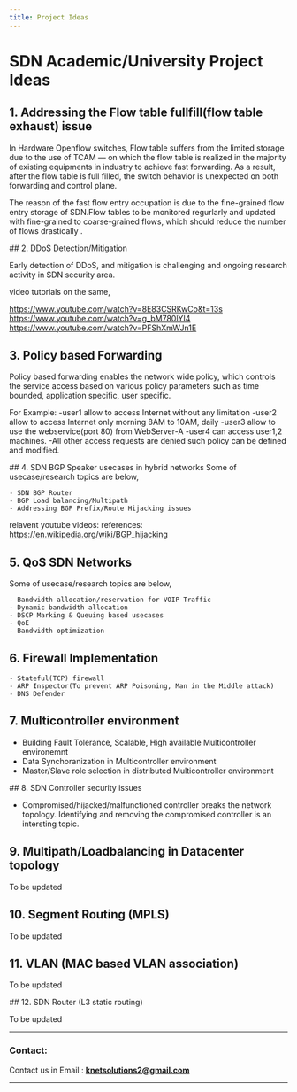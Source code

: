 ```yaml
---
title: Project Ideas
---
```


# SDN Academic/University Project Ideas

## 1.  Addressing the Flow table fullfill(flow table exhaust) issue 

In Hardware Openflow switches, Flow table suffers from the limited storage due to the use of TCAM — on which the flow table is realized in the majority of existing equipments in industry to achieve fast forwarding.	As a result, after the flow table is full filled, the switch behavior is unexpected on both forwarding and control plane.

The reason of the fast flow entry occupation is due to the fine-grained flow entry storage of SDN.Flow tables to be monitored regurlarly and updated with fine-grained to coarse-grained flows, which should reduce the number of flows drastically .


## 2. DDoS Detection/Mitigation

Early detection of DDoS, and mitigation is challenging and ongoing research activity in SDN security area.

video tutorials on the same,

https://www.youtube.com/watch?v=8E83CSRKwCo&t=13s
https://www.youtube.com/watch?v=g_bM780lYI4
https://www.youtube.com/watch?v=PFShXmWJn1E



## 3. Policy based Forwarding

Policy based forwarding enables the network wide policy, which controls the  service access based on various policy parameters such as time bounded, application specific, user specific.

For Example:
   	-user1 allow to access Internet without any limitation
   	-user2 allow to access Internet only morning 8AM to 10AM, daily
   	-user3 allow to use the webservice(port 80) from WebServer-A 
   	-user4 can access user1,2 machines.
   	-All other access requests are denied
such policy can be defined and modified.   


## 4. SDN BGP Speaker usecases in hybrid networks
Some of usecase/research topics are below,

    - SDN BGP Router
   	- BGP Load balancing/Multipath
    - Addressing BGP Prefix/Route Hijacking issues

relavent youtube videos:
references:
https://en.wikipedia.org/wiki/BGP_hijacking


## 5. QoS SDN Networks
Some of usecase/research topics are below,

    - Bandwidth allocation/reservation for VOIP Traffic
    - Dynamic bandwidth allocation
    - DSCP Marking & Queuing based usecases
    - QoE
    - Bandwidth optimization


## 6. Firewall Implementation

    - Stateful(TCP) firewall
    - ARP Inspector(To prevent ARP Poisoning, Man in the Middle attack)
    - DNS Defender



## 7. Multicontroller environment

- Building Fault Tolerance, Scalable, High available Multicontroller environemnt
- Data Synchoranization in Multicontroller environment
- Master/Slave role selection in distributed Multicontroller environment


## 8. SDN Controller security issues

- Compromised/hijacked/malfunctioned controller breaks the network topology. Identifying and removing the compromised controller is an intersting topic.
	 

## 9. Multipath/Loadbalancing in Datacenter topology

To be updated

## 10. Segment Routing (MPLS)

To be updated


## 11. VLAN (MAC based VLAN association)

To be updated


## 12. SDN Router (L3 static routing)

To be updated 


---

### Contact:  

Contact us in Email : **knetsolutions2@gmail.com**

---
